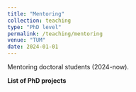 ```yaml
---
title: "Mentoring"
collection: teaching
type: "PhD level"
permalink: /teaching/mentoring
venue: "TUM"
date: 2024-01-01
---
```


Mentoring doctoral students (2024-now).

**List of PhD projects**
